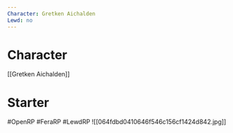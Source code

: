 ```yaml
---
Character: Gretken Aichalden
Lewd: no
---
```

# Character
[[Gretken Aichalden]]

# Starter


#OpenRP #FeraRP #LewdRP
![[064fdbd0410646f546c156cf1424d842.jpg]]